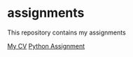 # assignments
This repository contains my assignments

[My CV](https://github.com/flsnews/assignments/blob/master/CV.md)
[Python Assignment](https://github.com/CarolinaSantanaOliveira/assignments/blob/master/Final%20Assignment.ipynb)
